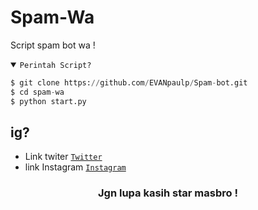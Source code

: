 # Spam-Wa
Script spam bot wa  !

<details open><summary><code>Perintah Script?</code></summary>

```python
$ git clone https://github.com/EVANpaulp/Spam-bot.git
$ cd spam-wa
$ python start.py
```
</details>

## ig?
- Link twiter <code><a href="https://x.com/Andi36009617?t=EaRbOV8lpdbUmfEx2s9o0w&s=09">Twitter</a></code>
- link Instagram <code><a href="https://www.instagram.com/evan_paulandi?igsh=MTV5YzBlOXpkbXBnaQ==">Instagram</a></code>
<div align="center">

### Jgn lupa kasih star masbro !
</div>

